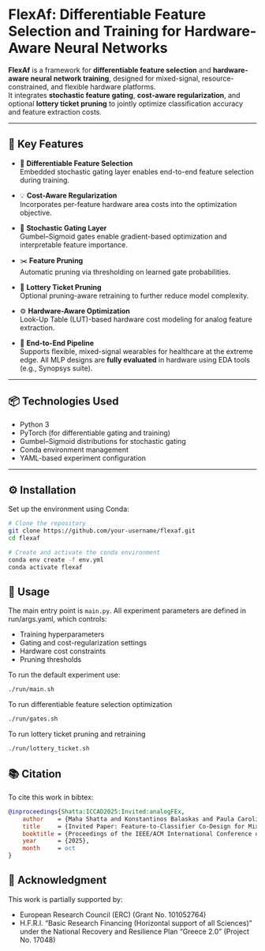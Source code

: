 # FlexAf: Differentiable Feature Selection and Training for Hardware-Aware Neural Networks

**FlexAf** is a framework for **differentiable feature selection** and **hardware-aware neural network training**, designed for mixed-signal, resource-constrained, and flexible hardware platforms.  
It integrates **stochastic feature gating**, **cost-aware regularization**, and optional **lottery ticket pruning** to jointly optimize classification accuracy and feature extraction costs.

---

## 🔧 Key Features

- 🔬 **Differentiable Feature Selection**  
  Embedded stochastic gating layer enables end-to-end feature selection during training.

- 💡 **Cost-Aware Regularization**  
  Incorporates per-feature hardware area costs into the optimization objective.

- 🧩 **Stochastic Gating Layer**  
  Gumbel–Sigmoid gates enable gradient-based optimization and interpretable feature importance.

- ✂️ **Feature Pruning**  
  Automatic pruning via thresholding on learned gate probabilities.

- 🏹 **Lottery Ticket Pruning**  
  Optional pruning-aware retraining to further reduce model complexity.

- ⚙️ **Hardware-Aware Optimization**  
  Look-Up Table (LUT)-based hardware cost modeling for analog feature extraction.

- 🔗 **End-to-End Pipeline**  
  Supports flexible, mixed-signal wearables for healthcare at the extreme edge. All MLP designs are **fully evaluated** in hardware using EDA tools (e.g., Synopsys suite).

---

## 📦 Technologies Used

- Python 3  
- PyTorch (for differentiable gating and training)  
- Gumbel–Sigmoid distributions for stochastic gating  
- Conda environment management  
- YAML-based experiment configuration  

---

## ⚙️ Installation

Set up the environment using Conda:

```bash
# Clone the repository
git clone https://github.com/your-username/flexaf.git
cd flexaf

# Create and activate the conda environment
conda env create -f env.yml
conda activate flexaf
```

## 🚀 Usage

The main entry point is ```main.py```.
All experiment parameters are defined in run/args.yaml, which controls:
- Training hyperparameters
- Gating and cost-regularization settings
- Hardware cost constraints
- Pruning thresholds
 
To run the default experiment use:
```bash
./run/main.sh
```
To run differentiable feature selection optimization
```bash
./run/gates.sh
```
To run lottery ticket pruning and retraining
```bash
./run/lottery_ticket.sh
```

## 📚 Citation

To cite this work in bibtex:
```bibtex
@inproceedings{Shatta:ICCAD2025:Invited:analogFEx,
    author    = {Maha Shatta and Konstantinos Balaskas and Paula Carolina Lozano Duarte and Georgios Panagopoulos and Mehdi B. Tahoori and Georgios Zervakis},
    title     = {Invited Paper: Feature-to-Classifier Co-Design for Mixed-Signal Smart Flexible Wearables for Healthcare at the Extreme Edge},
    booktitle = {Proceedings of the IEEE/ACM International Conference on Computer-Aided Design (ICCAD)},
    year      = {2025},
    month     = oct
}
```

## 🙏 Acknowledgment
This work is partially supported by:
- European Research Council (ERC) (Grant No. 101052764)
- H.F.R.I. “Basic Research Financing (Horizontal support of all Sciences)” under the National Recovery and Resilience Plan “Greece 2.0” (Project No. 17048)
